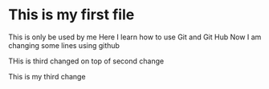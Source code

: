 # This is my first file

This is only be used by me 
Here I learn how to use Git and Git Hub
Now I am changing some lines using github


THis is third changed on top of second change


This is my third change

